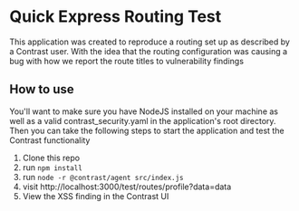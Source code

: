 <h1> Quick Express Routing Test </h1>

<p> This application was created to reproduce a routing set up as described by a Contrast user. 
With the idea that the routing configuration was causing a bug with how we report the route titles to vulnerability findings </p>

<h2> How to use </h2>
<p> You'll want to make sure you have NodeJS installed on your machine as well as a valid contrast_security.yaml in the application's root directory. Then you can take the following steps to start the application and test the Contrast functionality 

1. Clone this repo
2. run `npm install`
3. run `node -r @contrast/agent src/index.js`
4. visit http://localhost:3000/test/routes/profile?data=data
5. View the XSS finding in the Contrast UI

</p>